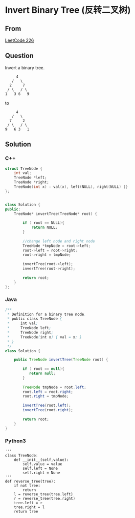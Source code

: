 # Invert Binary Tree (反转二叉树)



## From



[LeetCode 226](https://leetcode.com/problems/invert-binary-tree/description/)





## Question


Invert a binary tree.

```
     4
   /   \
  2     7
 / \   / \
1   3 6   9
```

to

```
     4
   /   \
  7     2
 / \   / \
9   6 3   1
```


## Solution  



### C++

```c++
struct TreeNode {
    int val;
    TreeNode *left;
    TreeNode *right;
    TreeNode(int x) : val(x), left(NULL), right(NULL) {}
};


class Solution {
public:
    TreeNode* invertTree(TreeNode* root) {
        
        if ( root == NULL){
            return NULL;
        }
        
        //change left node and right node
        TreeNode *tmpNode = root->left;
        root->left = root->right;
        root->right = tmpNode;
        
        invertTree(root->left);
        invertTree(root->right);
        
        return root;
    }
};
```

### Java

```java
/**
 * Definition for a binary tree node.
 * public class TreeNode {
 *     int val;
 *     TreeNode left;
 *     TreeNode right;
 *     TreeNode(int x) { val = x; }
 * }
 */
class Solution {

    public TreeNode invertTree(TreeNode root) {
        
        if ( root == null){
           return null;  
        }
        
        TreeNode tmpNode = root.left;
        root.left = root.right;
        root.right = tmpNode;
        
        invertTree(root.left);
        invertTree(root.right);
        
        return root;
    }
}
```

### Python3
```
'''
class TreeNode:
    def __init__(self,value):
        self.value = value
        self.left = None
        self.right = None
'''
def reverse_tree(tree):
    if not tree:
        return
    l = reverse_tree(tree.left)
    r = reverse_tree(tree.right)
    tree.left = r
    tree.right = l
    return tree

```
